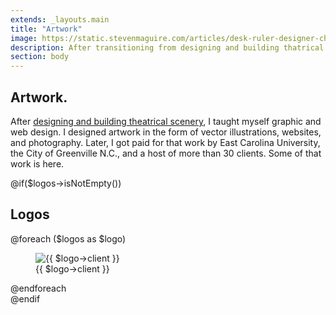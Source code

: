 ```yaml
---
extends: _layouts.main
title: "Artwork"
image: https://static.stevenmaguire.com/articles/desk-ruler-designer-chair.jpeg
description: After transitioning from designing and building thatrical scenery to a digital focus, I taught myself to craft of graphic and web design.
section: body
---
```


<section class="intro">
    <div class="container">
        <h1>Artwork<span class="dot">.</span></h1>
        <div class="intro-content">
            <p>After <a href="/theatre">designing and building theatrical scenery</a>, I taught myself graphic and web design. I designed artwork in the form of vector illustrations, websites, and photography. Later, I got paid for that work by East Carolina University, the City of Greenville N.C., and a host of more than 30 clients. Some of that work is here.</p>
        </div>
    </div>
</section>
@if($logos->isNotEmpty())
<section id="opensource" class="accent content">
    <div class="container">
        <h2>Logos</h2>
        <div class="cards">
            @foreach ($logos as $logo)
            <div class="card text-center">
                <figure>
                    <img data-src="https://static.stevenmaguire.com/logos/{{ $logo->image }}" alt="{{ $logo->client }}">
                    <figcaption>{{ $logo->client }}</figcaption>
                </figure>
            </div>
            @endforeach
        </div>
    </div>
</section>
@endif
